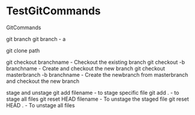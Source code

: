 # TestGitCommands
GitCommands

git branch
git branch - a

git clone path

git checkout branchname - Checkout the existing branch
git checkout -b branchname - Create and checkout the new branch
git checkout masterbranch -b branchname - Create the newbranch from masterbranch and checkout the new branch

stage and unstage
git add filename - to stage specific file
git add . - to stage all files
git reset HEAD filename - To unstage the staged file
git reset HEAD . - To unstage all files

